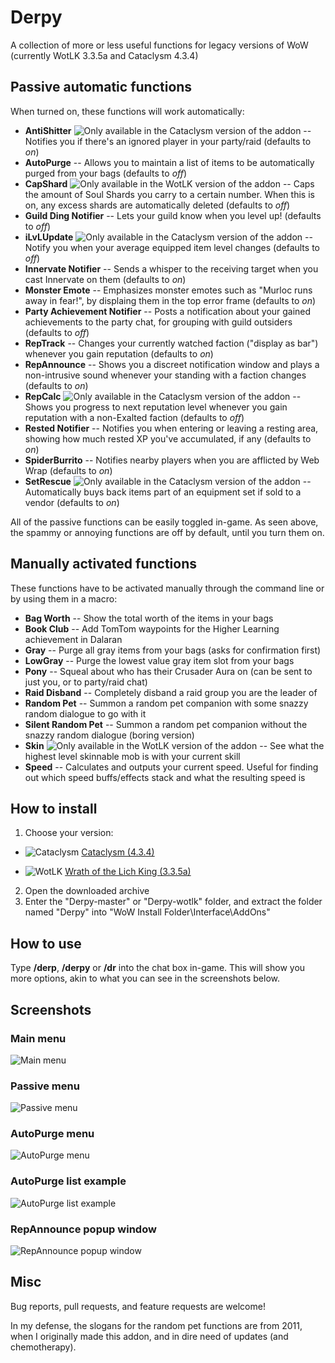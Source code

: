 # Derpy
A collection of more or less useful functions for legacy versions of WoW (currently WotLK 3.3.5a and Cataclysm 4.3.4)


## Passive automatic functions
When turned on, these functions will work automatically:
- **AntiShitter** ![Only available in the Cataclysm version of the addon][cata] -- Notifies you if there's an ignored player in your party/raid (defaults to *on*)
- **AutoPurge** -- Allows you to maintain a list of items to be automatically purged from your bags (defaults to *off*)
- **CapShard** ![Only available in the WotLK version of the addon][wotlk] -- Caps the amount of Soul Shards you carry to a certain number. When this is on, any excess shards are automatically deleted (defaults to *off*)
- **Guild Ding Notifier** -- Lets your guild know when you level up! (defaults to *off*)
- **iLvLUpdate** ![Only available in the Cataclysm version of the addon][cata] -- Notify you when your average equipped item level changes (defaults to *off*)
- **Innervate Notifier** -- Sends a whisper to the receiving target when you cast Innervate on them (defaults to *on*)
- **Monster Emote** -- Emphasizes monster emotes such as "Murloc runs away in fear!", by displaing them in the top error frame (defaults to *on*)
- **Party Achievement Notifier** -- Posts a notification about your gained achievements to the party chat, for grouping with guild outsiders (defaults to *off*)
- **RepTrack** -- Changes your currently watched faction ("display as bar") whenever you gain reputation (defaults to *on*)
- **RepAnnounce** -- Shows you a discreet notification window and plays a non-intrusive sound whenever your standing with a faction changes (defaults to *on*)
- **RepCalc** ![Only available in the Cataclysm version of the addon][cata] -- Shows you progress to next reputation level whenever you gain reputation with a non-Exalted faction (defaults to *off*)
- **Rested Notifier** -- Notifies you when entering or leaving a resting area, showing how much rested XP you've accumulated, if any (defaults to *on*)
- **SpiderBurrito** -- Notifies nearby players when you are afflicted by Web Wrap (defaults to *on*)
- **SetRescue** ![Only available in the Cataclysm version of the addon][cata] -- Automatically buys back items part of an equipment set if sold to a vendor (defaults to *on*)

All of the passive functions can be easily toggled in-game. As seen above, the spammy or annoying functions are off by default, until you turn them on.

## Manually activated functions
These functions have to be activated manually through the command line or by using them in a macro:
- **Bag Worth** -- Show the total worth of the items in your bags
- **Book Club** -- Add TomTom waypoints for the Higher Learning achievement in Dalaran
- **Gray** -- Purge all gray items from your bags (asks for confirmation first)
- **LowGray** -- Purge the lowest value gray item slot from your bags
- **Pony** -- Squeal about who has their Crusader Aura on (can be sent to just you, or to party/raid chat)
- **Raid Disband** -- Completely disband a raid group you are the leader of
- **Random Pet** -- Summon a random pet companion with some snazzy random dialogue to go with it
- **Silent Random Pet** -- Summon a random pet companion without the snazzy random dialogue (boring version)
- **Skin** ![Only available in the WotLK version of the addon][wotlk] -- See what the highest level skinnable mob is with your current skill
- **Speed** -- Calculates and outputs your current speed. Useful for finding out which speed buffs/effects stack and what the resulting speed is

## How to install
1. Choose your version:

  - ![Cataclysm][cata]
  [Cataclysm (4.3.4)](https://github.com/xdpirate/derpy/archive/master.zip)
  
  - ![WotLK][wotlk]
  [Wrath of the Lich King (3.3.5a)](https://github.com/xdpirate/derpy/archive/wotlk.zip)
2. Open the downloaded archive
3. Enter the "Derpy-master" or "Derpy-wotlk" folder, and extract the folder named "Derpy" into "WoW Install Folder\Interface\AddOns"

## How to use
Type **/derp**, **/derpy** or **/dr** into the chat box in-game. This will show you more options, akin to what you can see in the screenshots below.

## Screenshots

### Main menu
![Main menu][mainMenu]

### Passive menu
![Passive menu][passiveMenu]

### AutoPurge menu
![AutoPurge menu][autoPurgeMenu]

### AutoPurge list example
![AutoPurge list example][autoPurgeList]

### RepAnnounce popup window
![RepAnnounce popup window][repAnnounce]

## Misc
Bug reports, pull requests, and feature requests are welcome!

In my defense, the slogans for the random pet functions are from 2011, when I originally made this addon, and in dire need of updates (and chemotherapy).

[mainMenu]: https://i.imgur.com/syKYJ1Z.png "Main menu"
[passiveMenu]: https://i.imgur.com/3JCYVEt.png "Passive menu"
[autoPurgeMenu]: https://i.imgur.com/WRJdGAp.png "AutoPurge menu"
[autoPurgeList]: https://i.imgur.com/jgysPOi.png "AutoPurge list example"
[repAnnounce]: https://i.imgur.com/x4T8b8t.jpg "RepAnnounce popup window"
[wotlk]: https://i.imgur.com/WsAkpoC.png "Only available in the WotLK version of the addon"
[cata]: https://i.imgur.com/5wkh2Eo.png "Only available in the Cataclysm version of the addon"
